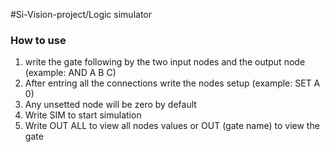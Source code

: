 #Si-Vision-project/Logic simulator
 
### How to use
1. write the gate following by the two input nodes and the output node (example: AND A B C)
2. After entring all the connections write the nodes setup (example: SET A 0)
3. Any unsetted node will be zero by default
4. Write SIM to start simulation
5. Write OUT ALL to view all nodes values or OUT (gate name) to view the gate

